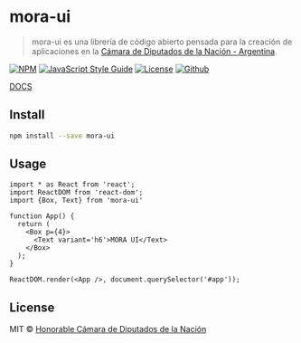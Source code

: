 # mora-ui

> mora-ui es una librería de código abierto pensada para la creación de aplicaciones en la [Cámara de Diputados de la Nación - Argentina](https://www.hcdn.gob.ar).

[![NPM](https://img.shields.io/npm/v/mora-ui.svg)](https://www.npmjs.com/package/mora-ui)
[![JavaScript Style Guide](https://img.shields.io/badge/code_style-standard-brightgreen.svg)](https://standardjs.com)
[![License](https://img.shields.io/github/license/hcdn/mora-ui?style=flat)](https://github.com/hcdn/mora-ui/blob/main/LICENSE)
[![Github](https://shields.io/badge/hcdn-mora--ui-blue?logo=github&style=flat)](https://github.com/hcdn/mora-ui)

[DOCS](https://main--614c815a6d4096003a977ae9.chromatic.com/?path=/docs/)

## Install

```bash
npm install --save mora-ui
```

## Usage

```tsx
import * as React from 'react';
import ReactDOM from 'react-dom';
import {Box, Text} from 'mora-ui'

function App() {
  return (
    <Box p={4}>
      <Text variant='h6'>MORA UI</Text>
    </Box>
  );
}

ReactDOM.render(<App />, document.querySelector('#app'));
```

## License

MIT © [Honorable Cámara de Diputados de la Nación](https://github.com/hcdn)
